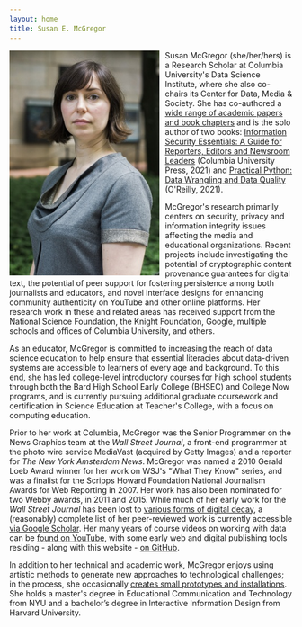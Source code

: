 ```yaml
---
layout: home
title: Susan E. McGregor
---
```


<div> 
<img src="images/McGregor.Susan_.jpg" style="float:left;text-align:top;padding-right:10px;" /><p>Susan McGregor (she/her/hers) is a Research Scholar at Columbia University's Data Science Institute, where she also co-chairs its Center for Data, Media & Society. She has co-authored a <a href="https://scholar.google.com/citations?hl=en&user=B8eR9FIAAAAJ&view_op=list_works&sortby=pubdate" target="_blank|">wide range of academic papers and book chapters</a> and is the solo author of two books: <a href="https://www.amazon.com/Information-Security-Essentials-Reporters-Newsroom-ebook/dp/B08MWW2RJH/ref=monarch_sidesheet_title" target="_blank|">Information Security Essentials: A Guide for Reporters, Editors and Newsroom Leaders</a> (Columbia University Press, 2021) and <a href="https://www.oreilly.com/library/view/practical-python-data/9781492091493/" target="_blank|">Practical Python: Data Wrangling and Data Quality</a> (O'Reilly, 2021).</p>
</div>

McGregor's research primarily centers on security, privacy and information integrity issues affecting the media and educational organizations. Recent projects include investigating the potential of cryptographic content provenance guarantees for digital text, the potential of peer support for fostering persistence among both journalists and educators, and novel interface designs for enhancing community authenticity on YouTube and other online platforms.  Her research work in these and related areas has received support from the National Science Foundation, the Knight Foundation, Google, multiple schools and offices of Columbia University, and others.

As an educator, McGregor is committed to increasing the reach of data science education to help ensure that essential literacies about data-driven systems are accessible to learners of every age and background. To this end, she has led college-level introductory courses for high school students through both the Bard High School Early College (BHSEC) and College Now programs, and is currently pursuing additional graduate coursework and certification in Science Education at Teacher's College, with a focus on computing education.

Prior to her work at Columbia, McGregor was the Senior Programmer on the News Graphics team at the *Wall Street Journal*, a front-end programmer at the photo wire service MediaVast (acquired by Getty Images) and a reporter for *The New York Amsterdam News*. McGregor was named a 2010 Gerald Loeb Award winner for her work on WSJ's "What They Know" series, and was a finalist for the Scripps Howard Foundation National Journalism Awards for Web Reporting in 2007. Her work has also been nominated for two Webby awards, in 2011 and 2015.  While much of her early work for the *Wall Street Journal* has been lost to [various forms of digital decay](https://www.theatlantic.com/technology/archive/2015/10/raiders-of-the-lost-web/409210/), a (reasonably) complete list of her peer-reviewed work is currently accessible [via Google Scholar](https://scholar.google.com/citations?user=B8eR9FIAAAAJ&hl=en). Her many years of course videos on working with data can be [found on YouTube](https://www.youtube.com/c/susanemcgdata), with some early web and digital publishing tools residing - along with this website - [on GitHub](https://github.com/susanemcg).
 
In addition to her technical and academic work, McGregor enjoys using artistic methods to generate new approaches to technological challenges; in the process, she occasionally [creates small prototypes and installations](https://susanemcgregor.com/research.html). She holds a master's degree in Educational Communication and Technology from NYU and a bachelor’s degree in Interactive Information Design from Harvard University.


